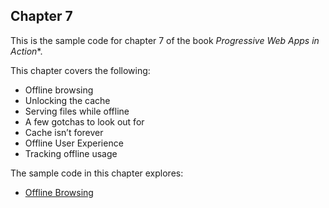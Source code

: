 ## Chapter 7

This is the sample code for chapter 7 of the book *Progressive Web Apps in Action**.  

This chapter covers the following:

- Offline browsing
- Unlocking the cache
- Serving files while offline
- A few gotchas to look out for
- Cache isn’t forever
- Offline User Experience
- Tracking offline usage

The sample code in this chapter explores:

- [Offline Browsing](https://github.com/deanhume/progressive-web-apps-book/tree/master/chapter-7/)
